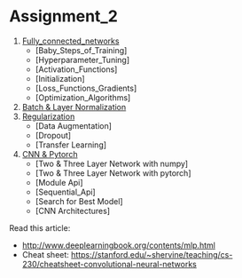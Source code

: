 # Assignment_2

1. [Fully_connected_networks]()
    - [Baby_Steps_of_Training]
    - [Hyperparameter_Tuning]
    - [Activation_Functions]
    - [Initialization]
    - [Loss_Functions_Gradients]
    - [Optimization_Algorithms]
2. [Batch & Layer Normalization](assignment_2/normalization)
3. [Regularization](assignment_2/regularization)
    - [Data Augmentation]
    - [Dropout]
    - [Transfer Learning]
5. [CNN & Pytorch](assignment_2/cnn_pytorch)
    - [Two & Three Layer Network with numpy]
    - [Two & Three Layer Network with pytorch]
    - [Module Api]
    - [Sequential_Api]
    - [Search for Best Model]
    - [CNN Architectures]

Read this article:

- http://www.deeplearningbook.org/contents/mlp.html
- Cheat sheet: https://stanford.edu/~shervine/teaching/cs-230/cheatsheet-convolutional-neural-networks


